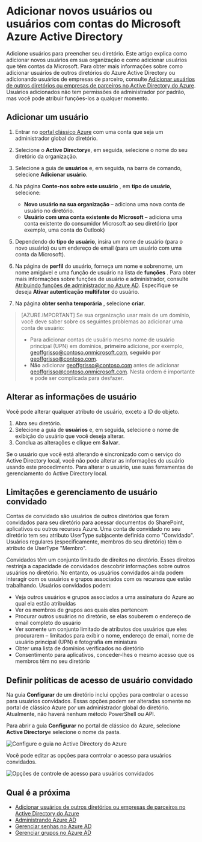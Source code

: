 <properties
    pageTitle="Adicionar novos usuários ao Azure Active Directory | Microsoft Azure"
    description="Explica como adicionar novos usuários ou alterar informações do usuário no Active Directory do Azure."
    services="active-directory"
    documentationCenter=""
    authors="curtand"
    manager="femila"
    editor=""/>

<tags
    ms.service="active-directory"
    ms.workload="identity"
    ms.tgt_pltfrm="na"
    ms.devlang="na"
    ms.topic="get-started-article"
    ms.date="09/22/2016"
    ms.author="curtand"/>

# <a name="add-new-users--or-users-with-microsoft-accounts-to-azure-active-directory"></a>Adicionar novos usuários ou usuários com contas do Microsoft Azure Active Directory

Adicione usuários para preencher seu diretório. Este artigo explica como adicionar novos usuários em sua organização e como adicionar usuários que têm contas da Microsoft. Para obter mais informações sobre como adicionar usuários de outros diretórios do Azure Active Directory ou adicionando usuários de empresas de parceiro, consulte [Adicionar usuários de outros diretórios ou empresas de parceiros no Active Directory do Azure](active-directory-create-users-external.md). Usuários adicionados não tem permissões de administrador por padrão, mas você pode atribuir funções-los a qualquer momento.

## <a name="add-a-user"></a>Adicionar um usuário

1. Entrar no [portal clássico Azure](https://manage.windowsazure.com) com uma conta que seja um administrador global do diretório.
2. Selecione o **Active Directory**e, em seguida, selecione o nome do seu diretório da organização.
3. Selecione a guia de **usuários** e, em seguida, na barra de comando, selecione **Adicionar usuário**.
4. Na página **Conte-nos sobre este usuário** , em **tipo de usuário**, selecione:

    - **Novo usuário na sua organização** – adiciona uma nova conta de usuário no diretório.
    - **Usuário com uma conta existente do Microsoft** – adiciona uma conta existente do consumidor Microsoft ao seu diretório (por exemplo, uma conta do Outlook)

5. Dependendo do **tipo de usuário**, insira um nome de usuário (para o novo usuário) ou um endereço de email (para um usuário com uma conta da Microsoft).
6. Na página de **perfil** do usuário, forneça um nome e sobrenome, um nome amigável e uma função de usuário na lista de **funções** . Para obter mais informações sobre funções de usuário e administrador, consulte [Atribuindo funções de administrador no Azure AD](active-directory-assign-admin-roles.md). Especifique se deseja **Ativar autenticação multifator** do usuário.
7. Na página **obter senha temporária** , selecione **criar**.

> [AZURE.IMPORTANT] Se sua organização usar mais de um domínio, você deve saber sobre os seguintes problemas ao adicionar uma conta de usuário:
>
> - Para adicionar contas de usuário mesmo nome de usuário principal (UPN) em domínios, **primeiro** adicione, por exemplo, geoffgrisso@contoso.onmicrosoft.com, **seguido por** geoffgrisso@contoso.com.
> - **Não** adicionar geoffgrisso@contoso.com antes de adicionar geoffgrisso@contoso.onmicrosoft.com. Nesta ordem é importante e pode ser complicada para desfazer.

## <a name="change-user-information"></a>Alterar as informações de usuário

Você pode alterar qualquer atributo de usuário, exceto a ID do objeto.

1. Abra seu diretório.
2. Selecione a guia de **usuários** e, em seguida, selecione o nome de exibição do usuário que você deseja alterar.
3. Conclua as alterações e clique em **Salvar**.

Se o usuário que você está alterando é sincronizado com o serviço do Active Directory local, você não pode alterar as informações do usuário usando este procedimento. Para alterar o usuário, use suas ferramentas de gerenciamento do Active Directory local.

## <a name="guest-user-management-and-limitations"></a>Limitações e gerenciamento de usuário convidado

Contas de convidado são usuários de outros diretórios que foram convidados para seu diretório para acessar documentos do SharePoint, aplicativos ou outros recursos Azure. Uma conta de convidado no seu diretório tem seu atributo UserType subjacente definida como "Convidado". Usuários regulares (especificamente, membros do seu diretório) têm o atributo de UserType "Membro".

Convidados têm um conjunto limitado de direitos no diretório. Esses direitos restrinja a capacidade de convidados descobrir informações sobre outros usuários no diretório. No entanto, os usuários convidados ainda podem interagir com os usuários e grupos associados com os recursos que estão trabalhando. Usuários convidados podem:

- Veja outros usuários e grupos associados a uma assinatura do Azure ao qual ela estão atribuídas
- Ver os membros de grupos aos quais eles pertencem
- Procurar outros usuários no diretório, se elas souberem o endereço de email completo do usuário
- Ver somente um conjunto limitado de atributos dos usuários que eles procurarem – limitados para exibir o nome, endereço de email, nome de usuário principal (UPN) e fotografia em miniatura
- Obter uma lista de domínios verificados no diretório
- Consentimento para aplicativos, conceder-lhes o mesmo acesso que os membros têm no seu diretório

## <a name="set-guest-user-access-policies"></a>Definir políticas de acesso de usuário convidado

Na guia **Configurar** de um diretório inclui opções para controlar o acesso para usuários convidados. Essas opções podem ser alteradas somente no portal de clássico Azure por um administrador global do diretório. Atualmente, não haverá nenhum método PowerShell ou API.

Para abrir a guia **Configurar** no portal de clássico do Azure, selecione **Active Directory**e selecione o nome da pasta.

![Configure o guia no Active Directory do Azure][1]

Você pode editar as opções para controlar o acesso para usuários convidados.

![Opções de controle de acesso para usuários convidados][2]


## <a name="whats-next"></a>Qual é a próxima

- [Adicionar usuários de outros diretórios ou empresas de parceiros no Active Directory do Azure](active-directory-create-users-external.md)
- [Administrando Azure AD](active-directory-administer.md)
- [Gerenciar senhas no Azure AD](active-directory-manage-passwords.md)
- [Gerenciar grupos no Azure AD](active-directory-manage-groups.md)

<!--Image references-->
[1]: ./media/active-directory-create-users/RBACDirConfigTab.png
[2]: ./media/active-directory-create-users/RBACGuestAccessControls.png

